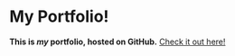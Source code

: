 # My Portfolio!
**This is _my_ portfolio, hosted on GitHub.**
[Check it out here!](https://liamhardman10.github.io/portfolio)
